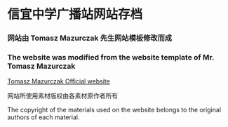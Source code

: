 # 信宜中学广播站网站存档
### 网站由 Tomasz Mazurczak 先生网站模板修改而成
### The website was modified from the website template of Mr. Tomasz Mazurczak
[Tomasz Mazurczak Official website](https://github.com)
<p>网站所使用素材版权由各素材原作者所有<p>
<p>The copyright of the materials used on the website belongs to the original authors of each material.<p>
